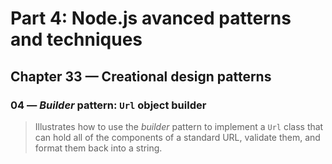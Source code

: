 # Part 4: Node.js avanced patterns and techniques
## Chapter 33 &mdash; Creational design patterns
### 04 &mdash; *Builder* pattern: `Url` object builder
> Illustrates how to use the *builder* pattern to implement a `Url` class that can hold all of the components of a standard URL, validate them, and format them back into a string.
